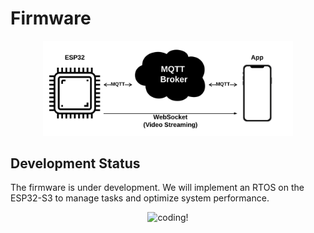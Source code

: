 # Firmware

<p align="center">
    <img src="images/software_architecture.png" alt="App Interface" width="400" style="margin: 0 5px;"/>
</p>

## Development Status

The firmware is under development. We will implement an RTOS on the ESP32-S3 to manage tasks and optimize system performance.

<p align="center">
  <img src="https://media.giphy.com/media/umYMU8G2ixG5mJBDo5/giphy.gif?cid=790b7611jnu31gfaf8usm7a7fymi5gnliwhuas9etdtw160i&ep=v1_gifs_search&rid=giphy.gif&ct=g" alt="coding!" width="250">
</p>
